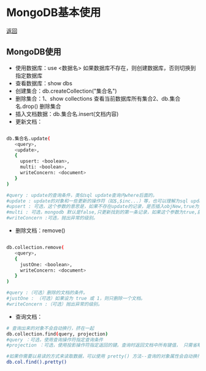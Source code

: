 # MongoDB基本使用

[返回](../mongodb.md)

## MongoDB使用

- 使用数据库：use <数据名> 如果数据库不存在，则创建数据库，否则切换到指定数据库
- 查看数据库：show dbs
- 创建集合：db.createCollection("集合名")
- 删除集合：1、show collections 查看当前数据库所有集合2、db.集合名.drop() 删除集合
- 插入文档数据：db.集合名.insert(文档内容)
- 更新文档：

```bash

db.集合名.update(
   <query>,
   <update>,
   {
     upsert: <boolean>,
     multi: <boolean>,
     writeConcern: <document>
   }
)

#query : update的查询条件，类似sql update查询内where后面的。
#update : update的对象和一些更新的操作符（如$,$inc...）等，也可以理解为sql update查询内set后面的
#upsert : 可选，这个参数的意思是，如果不存在update的记录，是否插入objNew,true为插入，默认是false，不插入。
#multi : 可选，mongodb 默认是false,只更新找到的第一条记录，如果这个参数为true,就把按条件查出来多条记录全部更新。
#writeConcern :可选，抛出异常的级别。

```

- 删除文档：remove()

```bash

db.collection.remove(
   <query>,
   {
     justOne: <boolean>,
     writeConcern: <document>
   }
)

#query :（可选）删除的文档的条件。
#justOne : （可选）如果设为 true 或 1，则只删除一个文档。
#writeConcern :（可选）抛出异常的级别。

```

- 查询文档：

```bash
# 查询出来的对象不会自动换行，挤在一起
db.collection.find(query, projection)
#query ：可选，使用查询操作符指定查询条件
#projection ：可选，使用投影操作符指定返回的键。查询时返回文档中所有键值， 只需省略该参数即可（默认省略）。

#如果你需要以易读的方式来读取数据，可以使用 pretty() 方法--查询的对象属性会自动换行
db.col.find().pretty()

```
